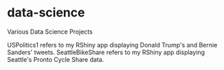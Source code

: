 # data-science
Various Data Science Projects

USPolitics1 refers to my RShiny app displaying Donald Trump's and Bernie Sanders' tweets.
SeattleBikeShare refers to my RShiny app displaying Seattle's Pronto Cycle Share data.
